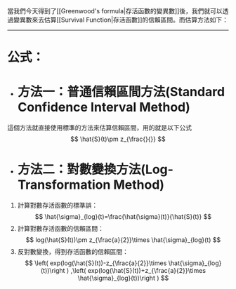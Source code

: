 當我們今天得到了[[Greenwood's formula|存活函數的變異數]]後，我們就可以透過變異數來去估算[[Survival Function|存活函數]]的信賴區間。而估算方法如下：
- - -
# 公式：
- # 方法一：普通信賴區間方法(Standard Confidence Interval Method)
這個方法就直接使用標準的方法來估算信賴區間，用的就是以下公式
$$
\hat{S}(t)\pm z_{\frac{}{}}
$$
- # 方法二：對數變換方法(Log-Transformation Method)
1. 計算對數存活函數的標準誤：
$$
\hat{\sigma}_{log}(t)=\frac{\hat{\sigma}(t)}{\hat{S}(t)}
$$
2. 計算對數存活函數的信賴區間：
$$
log(\hat{S}(t))\pm z_{\frac{a}{2}}\times \hat{\sigma}_{log}(t)
$$
3. 反對數變換，得到存活函數的信賴區間：
$$
\left( exp(log(\hat{S}(t))-z_{\frac{a}{2}}\times \hat{\sigma}_{log}(t))\right ) ,\left( exp(log(\hat{S}(t))+z_{\frac{a}{2}}\times \hat{\sigma}_{log}(t))\right ) 
$$
